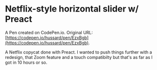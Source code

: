 # Netflix-style horizontal slider w/ Preact

A Pen created on CodePen.io. Original URL: [https://codepen.io/hussard/pen/EzxBgb](https://codepen.io/hussard/pen/EzxBgb).

A Netflix copycat done with Preact. I wanted to push things further with a redesign, that Zoom feature and a touch compatibilty but that's as far as I got in 10 hours or so.

